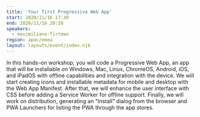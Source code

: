 ```yaml
---
title: 'Your first Progressive Web App'
start: 2020/11/16 17:30
end: 2020/11/16 20:30
speakers:
  - maximiliano-firtman
region: apac/emea
layout: layouts/event/index.njk
---
```


In this hands-on workshop, you will code a Progressive Web App, an app that will be installable on Windows, Mac, Linux, ChromeOS, Android, iOS, and iPadOS with offline capabilities and integration with the device. We will start creating icons and installable metadata for mobile and desktop with the Web App Manifest. After that, we will enhance the user interface with CSS before adding a Service Worker for offline support. Finally, we will work on distribution, generating an "Install" dialog from the browser and PWA Launchers for listing the PWA through the app stores.

